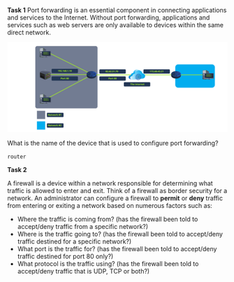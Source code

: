 **Task 1**
Port forwarding is an essential component in connecting applications and services to the Internet. Without port forwarding, applications and services such as web servers are only available to devices within the same direct network.

![Output](Images/25.png)

What is the name of the device that is used to configure port forwarding?
```
router
```

**Task 2**

A firewall is a device within a network responsible for determining what traffic is allowed to enter and exit. Think of a firewall as border security for a network. An administrator can configure a firewall to **permit** or **deny** traffic from entering or exiting a network based on numerous factors such as:

- Where the traffic is coming from? (has the firewall been told to accept/deny traffic from a specific network?)
- Where is the traffic going to? (has the firewall been told to accept/deny traffic destined for a specific network?)
- What port is the traffic for? (has the firewall been told to accept/deny traffic destined for port 80 only?)
- What protocol is the traffic using? (has the firewall been told to accept/deny traffic that is UDP, TCP or both?)

